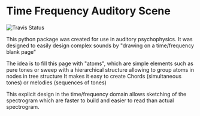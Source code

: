 Time Frequency Auditory Scene 
========================

![Travis Status](https://travis-ci.org/vincentadam87/time_freq_auditory_scene.svg?branch=master)

This python package was created for use in auditory psychophysics.
It was designed to easily design complex sounds by "drawing on a time/frequency blank page"

The idea is to fill this page with "atoms", which are simple elements such as pure tones or sweep with a hierarchical structure allowing to group atoms in nodes in tree structure
It makes it easy to create Chords (simultaneous tones) or melodies (sequences of tones)

This explicit design in the time/frequency domain allows sketching of the spectrogram which are faster to build and easier to read than actual spectrogram.

